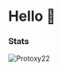 # Hello 👋

### Stats
<p><img align="center" src="https://github-readme-stats.vercel.app/api?username=Protoxy22&show_icons=true&locale=en&theme=radical" alt="Protoxy22" /></p>
